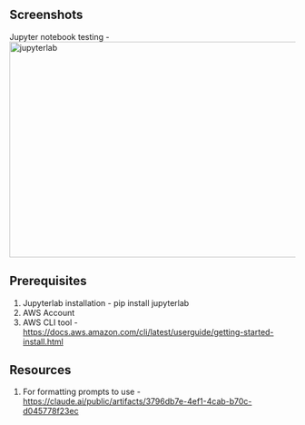 
## Screenshots
Jupyter notebook testing - <img width="1912" height="380" alt="jupyterlab" src="https://github.com/user-attachments/assets/05cc2515-f4a6-4838-b43b-e62773563668" />

## Prerequisites
1. Jupyterlab installation - pip install jupyterlab
2. AWS Account
3. AWS CLI tool - https://docs.aws.amazon.com/cli/latest/userguide/getting-started-install.html
   
## Resources
1. For formatting prompts to use - https://claude.ai/public/artifacts/3796db7e-4ef1-4cab-b70c-d045778f23ec
